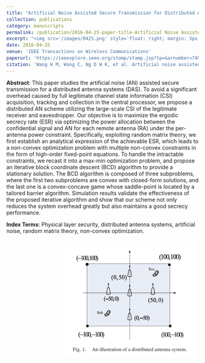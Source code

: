 ```yaml
---
title: "Artificial Noise Assisted Secure Transmission for Distributed Antenna System"
collection: publications
category: manuscripts
permalink: /publication/2016-04-25-paper-title-Artificial Noise Assisted Secure Transmission for Distributed Antenna System
excerpt: "<img src='/images/0425.png' style='float: right; margin: 5px;' width='250px'>The paper proposes a distributed artificial noise scheme for enhancing security in distributed antenna systems (DAS) by optimizing power allocation to maximize the ergodic secrecy rate (ESR) using large-scale CSI."
date: 2016-04-25
venue: 'IEEE Transactions on Wireless Communications'
paperurl: 'https://ieeexplore.ieee.org/stamp/stamp.jsp?tp=&arnumber=7458901'
citation: 'Wang H M, Wang C, Ng D W K, et al. Artificial noise assisted secure transmission for distributed antenna systems[J]. IEEE Transactions on Signal Processing, 2016, 64(15): 4050-4064.'
---
```



**Abstract**: This paper studies the artificial noise (AN) assisted secure transmission for a distributed antenna systems (DAS). To avoid a significant overhead caused by full legitimate channel state information (CSI) acquisition, tracking and collection in the central processor, we propose a distributed AN scheme utilizing the large-scale CSI of the legitimate receiver and eavesdropper. Our objective is to maximize the ergodic secrecy rate (ESR) via optimizing the power allocation between the confidential signal and AN for each remote antenna (RA) under the per-antenna power constraint. Specifically, exploiting random matrix theory, we first establish an analytical expression of the achievable ESR, which leads to a non-convex optimization problem with multiple non-convex constraints in the form of high-order fixed-point equations. To handle the intractable constraints, we recast it into a max-min optimization problem, and propose an iterative block coordinate descent (BCD) algorithm to provide a stationary solution. The BCD algorithm is composed of three subproblems, where the first two subproblems are convex with closed-form solutions, and the last one is a convex-concave game whose saddle-point is located by a tailored barrier algorithm. Simulation results validate the effectiveness of the proposed iterative algorithm and show that our scheme not only reduces the system overhead greatly but also maintains a good secrecy performance.


**Index Terms**: Physical layer security, distributed antenna systems, artificial noise, random matrix theory, non-convex optimization.


<img src='/images/0425.png' style='float: right; margin: 5px;'>
